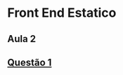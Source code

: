 # Front End Estatico

<h2>Aula 2<h2/>
<a href = "https://mosilva.github.io/FrontEndEstatico/Exercicio/2/questao1.html"> Questão 1<a/>
